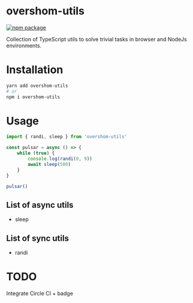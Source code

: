 # overshom-utils

<a href="https://www.npmjs.com/package/overshom-utils">
    <img src="https://img.shields.io/npm/v/overshom-utils.svg" alt="npm package" />
</a>

Collection of TypeScript utils to solve trivial tasks in browser and NodeJs environments.

# Installation

```sh
yarn add overshom-utils
# or
npm i overshom-utils
```

# Usage

```ts
import { randi, sleep } from 'overshom-utils'

const pulsar = async () => {
    while (true) {
        console.log(randi(0, 9))
        await sleep(500)
    }
}

pulsar()
```

## List of async utils

- sleep

## List of sync utils

- randi

# TODO

Integrate Circle CI + badge